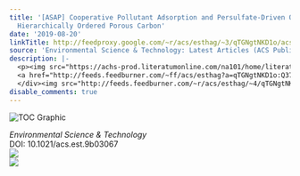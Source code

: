 ```yaml
---
title: '[ASAP] Cooperative Pollutant Adsorption and Persulfate-Driven Oxidation on
  Hierarchically Ordered Porous Carbon'
date: '2019-08-20'
linkTitle: http://feedproxy.google.com/~r/acs/esthag/~3/qTGNgtNKD1o/acs.est.9b03067
source: 'Environmental Science & Technology: Latest Articles (ACS Publications)'
description: |-
  <p><img src="https://achs-prod.literatumonline.com/na101/home/literatum/publisher/achs/journals/content/esthag/0/esthag.ahead-of-print/acs.est.9b03067/20190820/images/medium/es9b03067_0009.gif" alt="TOC Graphic"/></p><div><cite>Environmental Science & Technology</cite></div><div>DOI: 10.1021/acs.est.9b03067</div><div class="feedflare">
  <a href="http://feeds.feedburner.com/~ff/acs/esthag?a=qTGNgtNKD1o:Q37VX-TlxFM:yIl2AUoC8zA"><img src="http://feeds.feedburner.com/~ff/acs/esthag?d=yIl2AUoC8zA" border="0"></img></a>
  </div><img src="http://feeds.feedburner.com/~r/acs/esthag/~4/qTGNgtNKD1o" ...
disable_comments: true
---
```

<p><img src="https://achs-prod.literatumonline.com/na101/home/literatum/publisher/achs/journals/content/esthag/0/esthag.ahead-of-print/acs.est.9b03067/20190820/images/medium/es9b03067_0009.gif" alt="TOC Graphic"/></p><div><cite>Environmental Science & Technology</cite></div><div>DOI: 10.1021/acs.est.9b03067</div><div class="feedflare">
<a href="http://feeds.feedburner.com/~ff/acs/esthag?a=qTGNgtNKD1o:Q37VX-TlxFM:yIl2AUoC8zA"><img src="http://feeds.feedburner.com/~ff/acs/esthag?d=yIl2AUoC8zA" border="0"></img></a>
</div><img src="http://feeds.feedburner.com/~r/acs/esthag/~4/qTGNgtNKD1o" ...